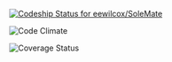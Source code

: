 [ ![Codeship Status for eewilcox/SoleMate](https://codeship.com/projects/badf67a0-bf2e-0134-ed2b-0ef15c5d34cb/status?branch=master)](https://codeship.com/projects/196544)


![Code Climate](https://codeclimate.com/github/eewilcox/Solemate.png)

![Coverage Status](https://coveralls.io/repos/eewilcox/Solemate/badge.png)
